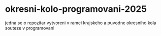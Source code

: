 # okresni-kolo-programovani-2025

jedna se o repozitar vytvoreni v ramci krajskeho a puvodne okresniho kola souteze v programovani
